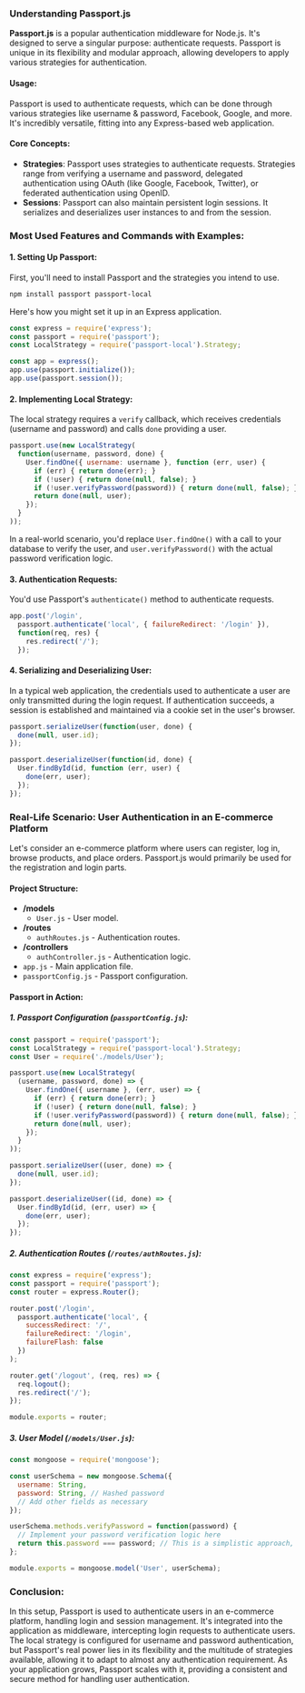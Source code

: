 ### Understanding Passport.js

**Passport.js** is a popular authentication middleware for Node.js. It's designed to serve a singular purpose: authenticate requests. Passport is unique in its flexibility and modular approach, allowing developers to apply various strategies for authentication.

#### Usage:

Passport is used to authenticate requests, which can be done through various strategies like username & password, Facebook, Google, and more. It's incredibly versatile, fitting into any Express-based web application.

#### Core Concepts:

- **Strategies**: Passport uses strategies to authenticate requests. Strategies range from verifying a username and password, delegated authentication using OAuth (like Google, Facebook, Twitter), or federated authentication using OpenID.
- **Sessions**: Passport can also maintain persistent login sessions. It serializes and deserializes user instances to and from the session.

### Most Used Features and Commands with Examples:

#### 1. **Setting Up Passport:**
First, you'll need to install Passport and the strategies you intend to use.

```bash
npm install passport passport-local
```

Here's how you might set it up in an Express application.

```javascript
const express = require('express');
const passport = require('passport');
const LocalStrategy = require('passport-local').Strategy;

const app = express();
app.use(passport.initialize());
app.use(passport.session());
```

#### 2. **Implementing Local Strategy:**
The local strategy requires a `verify` callback, which receives credentials (username and password) and calls `done` providing a user.

```javascript
passport.use(new LocalStrategy(
  function(username, password, done) {
    User.findOne({ username: username }, function (err, user) {
      if (err) { return done(err); }
      if (!user) { return done(null, false); }
      if (!user.verifyPassword(password)) { return done(null, false); }
      return done(null, user);
    });
  }
));
```

In a real-world scenario, you'd replace `User.findOne()` with a call to your database to verify the user, and `user.verifyPassword()` with the actual password verification logic.

#### 3. **Authentication Requests:**
You'd use Passport's `authenticate()` method to authenticate requests.

```javascript
app.post('/login',
  passport.authenticate('local', { failureRedirect: '/login' }),
  function(req, res) {
    res.redirect('/');
  });
```

#### 4. **Serializing and Deserializing User:**
In a typical web application, the credentials used to authenticate a user are only transmitted during the login request. If authentication succeeds, a session is established and maintained via a cookie set in the user's browser.

```javascript
passport.serializeUser(function(user, done) {
  done(null, user.id);
});

passport.deserializeUser(function(id, done) {
  User.findById(id, function (err, user) {
    done(err, user);
  });
});
```

### Real-Life Scenario: User Authentication in an E-commerce Platform

Let's consider an e-commerce platform where users can register, log in, browse products, and place orders. Passport.js would primarily be used for the registration and login parts.

#### Project Structure:

- **/models**
  - `User.js` - User model.
- **/routes**
  - `authRoutes.js` - Authentication routes.
- **/controllers**
  - `authController.js` - Authentication logic.
- `app.js` - Main application file.
- `passportConfig.js` - Passport configuration.

#### Passport in Action:

##### 1. Passport Configuration (`passportConfig.js`):
```javascript
const passport = require('passport');
const LocalStrategy = require('passport-local').Strategy;
const User = require('./models/User');

passport.use(new LocalStrategy(
  (username, password, done) => {
    User.findOne({ username }, (err, user) => {
      if (err) { return done(err); }
      if (!user) { return done(null, false); }
      if (!user.verifyPassword(password)) { return done(null, false); }
      return done(null, user);
    });
  }
));

passport.serializeUser((user, done) => {
  done(null, user.id);
});

passport.deserializeUser((id, done) => {
  User.findById(id, (err, user) => {
    done(err, user);
  });
});
```

##### 2. Authentication Routes (`/routes/authRoutes.js`):
```javascript
const express = require('express');
const passport = require('passport');
const router = express.Router();

router.post('/login',
  passport.authenticate('local', {
    successRedirect: '/',
    failureRedirect: '/login',
    failureFlash: false
  })
);

router.get('/logout', (req, res) => {
  req.logout();
  res.redirect('/');
});

module.exports = router;
```

##### 3. User Model (`/models/User.js`):
```javascript
const mongoose = require('mongoose');

const userSchema = new mongoose.Schema({
  username: String,
  password: String, // Hashed password
  // Add other fields as necessary
});

userSchema.methods.verifyPassword = function(password) {
  // Implement your password verification logic here
  return this.password === password; // This is a simplistic approach, use hashing in real life.
};

module.exports = mongoose.model('User', userSchema);
```

### Conclusion:

In this setup, Passport is used to authenticate users in an e-commerce platform, handling login and session management. It's integrated into the application as middleware, intercepting login requests to authenticate users. The local strategy is configured for username and password authentication, but Passport's real power lies in its flexibility and the multitude of strategies available, allowing it to adapt to almost any authentication requirement. As your application grows, Passport scales with it, providing a consistent and secure method for handling user authentication.